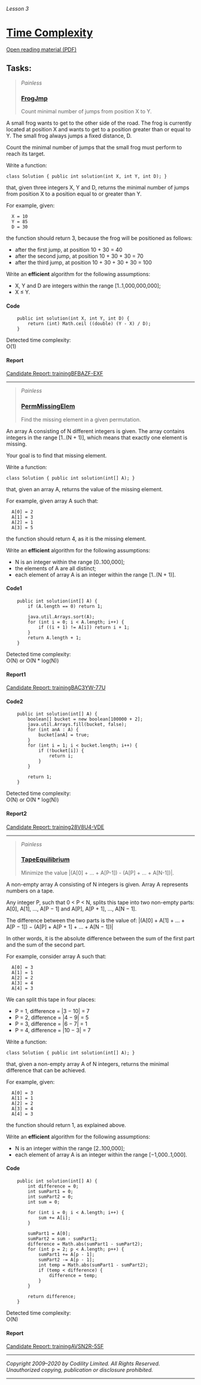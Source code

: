 _Lesson 3_
# [Time Complexity](https://app.codility.com/programmers/lessons/3-time_complexity/)

[Open reading material (PDF)](https://codility.com/media/train/1-TimeComplexity.pdf)

## Tasks:

> _Painless_
> ### [FrogJmp](https://app.codility.com/programmers/lessons/3-time_complexity/frog_jmp/)
> Count minimal number of jumps from position X to Y.

A small frog wants to get to the other side of the road. The frog is currently located at position X and wants to get to a position greater than or equal to Y. The small frog always jumps a fixed distance, D.

Count the minimal number of jumps that the small frog must perform to reach its target.

Write a function:

`class Solution { public int solution(int X, int Y, int D); }`

that, given three integers X, Y and D, returns the minimal number of jumps from position X to a position equal to or greater than Y.

For example, given:
```
  X = 10
  Y = 85
  D = 30
```
the function should return 3, because the frog will be positioned as follows:

* after the first jump, at position 10 + 30 = 40
* after the second jump, at position 10 + 30 + 30 = 70
* after the third jump, at position 10 + 30 + 30 + 30 = 100

Write an **efficient** algorithm for the following assumptions:

* X, Y and D are integers within the range [1..1,000,000,000];
* X ≤ Y.

#### Code
```
    public int solution(int X, int Y, int D) {
        return (int) Math.ceil ((double) (Y - X) / D);
    }
```
Detected time complexity:  
O(1)
#### Report
[Candidate Report: trainingBFBAZF-EXF](https://app.codility.com/demo/results/trainingBFBAZF-EXF/)
***

> _Painless_
> ### [PermMissingElem](https://app.codility.com/programmers/lessons/3-time_complexity/perm_missing_elem/)
> Find the missing element in a given permutation.

An array A consisting of N different integers is given. The array contains integers in the range [1..(N + 1)], which means that exactly one element is missing.

Your goal is to find that missing element.

Write a function:

`class Solution { public int solution(int[] A); }`

that, given an array A, returns the value of the missing element.

For example, given array A such that:
```
  A[0] = 2
  A[1] = 3
  A[2] = 1
  A[3] = 5
```
the function should return 4, as it is the missing element.

Write an **efficient** algorithm for the following assumptions:

* N is an integer within the range [0..100,000];
* the elements of A are all distinct;
* each element of array A is an integer within the range [1..(N + 1)].

#### Code1
```
    public int solution(int[] A) {
        if (A.length == 0) return 1;

        java.util.Arrays.sort(A);
        for (int i = 0; i < A.length; i++) {
            if ((i + 1) != A[i]) return i + 1;
        }
        return A.length + 1;
    }
```
Detected time complexity:  
O(N) or O(N * log(N))
#### Report1
[Candidate Report: trainingBAC3YW-77U](https://app.codility.com/c/run/trainingBAC3YW-77U/)

#### Code2
```
    public int solution(int[] A) {
        boolean[] bucket = new boolean[100000 + 2];
        java.util.Arrays.fill(bucket, false);
        for (int anA : A) {
            bucket[anA] = true;
        }
        for (int i = 1; i < bucket.length; i++) {
            if (!bucket[i]) {
                return i;
            }
        }

        return 1;
    }
```
Detected time complexity:  
O(N) or O(N * log(N))
#### Report2
[Candidate Report: training28V8U4-VDE](https://app.codility.com/c/run/training28V8U4-VDE/)
***

> _Painless_
> ### [TapeEquilibrium](https://app.codility.com/programmers/lessons/3-time_complexity/tape_equilibrium/)
> Minimize the value |(A[0] + ... + A[P-1]) - (A[P] + ... + A[N-1])|.

A non-empty array A consisting of N integers is given. Array A represents numbers on a tape.

Any integer P, such that 0 < P < N, splits this tape into two non-empty parts: A[0], A[1], ..., A[P − 1] and A[P], A[P + 1], ..., A[N − 1].

The difference between the two parts is the value of: |(A[0] + A[1] + ... + A[P − 1]) − (A[P] + A[P + 1] + ... + A[N − 1])|

In other words, it is the absolute difference between the sum of the first part and the sum of the second part.

For example, consider array A such that:
```
  A[0] = 3
  A[1] = 1
  A[2] = 2
  A[3] = 4
  A[4] = 3
```
We can split this tape in four places:

* P = 1, difference = |3 − 10| = 7
* P = 2, difference = |4 − 9| = 5
* P = 3, difference = |6 − 7| = 1
* P = 4, difference = |10 − 3| = 7

Write a function:

`class Solution { public int solution(int[] A); }`

that, given a non-empty array A of N integers, returns the minimal difference that can be achieved.

For example, given:
```
  A[0] = 3
  A[1] = 1
  A[2] = 2
  A[3] = 4
  A[4] = 3
```
the function should return 1, as explained above.

Write an **efficient** algorithm for the following assumptions:

* N is an integer within the range [2..100,000];
* each element of array A is an integer within the range [−1,000..1,000].

#### Code
```
    public int solution(int[] A) {
        int difference = 0;
        int sumPart1 = 0;
        int sumPart2 = 0;
        int sum = 0;

        for (int i = 0; i < A.length; i++) {
            sum += A[i];
        }

        sumPart1 = A[0];
        sumPart2 = sum - sumPart1;
        difference = Math.abs(sumPart1 - sumPart2);
        for (int p = 2; p < A.length; p++) {
            sumPart1 += A[p - 1];
            sumPart2 -= A[p - 1];
            int temp = Math.abs(sumPart1 - sumPart2);
            if (temp < difference) {
                difference = temp;
            }
        }

        return difference;
    }
```
Detected time complexity:  
O(N)
#### Report
[Candidate Report: trainingAVSN2R-5SF](https://app.codility.com/demo/results/trainingAVSN2R-5SF/)
***

_Copyright 2009–2020 by Codility Limited. All Rights Reserved. Unauthorized copying, publication or disclosure prohibited._
***
